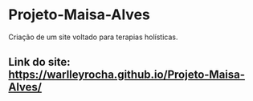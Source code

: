 # Projeto-Maisa-Alves
Criação de um site voltado para terapias holísticas.
## Link do site: https://warlleyrocha.github.io/Projeto-Maisa-Alves/
